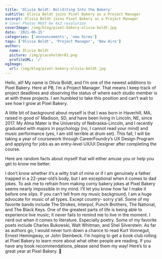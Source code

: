 ```yaml
---
title: 'Olivia Boldt: Bol(d)ting Into the Bakery'
subtitle: Olivia Boldt joins Pixel Bakery as a Project Manager
excerpt: Olivia Boldt joins Pixel Bakery as a Project Manager
# Cover Photos MUST be 4x3 resolution
coverImage: /img/blog/pixel-bakery-olivia-boldt.jpg
date: '2021-06-15'
categories: ['announcements', 'new hires']
tags: ['Olivia Boldt', 'Project Manager', 'New Hire']
author:
  name: Olivia Boldt
  picture: /img/placeholder01.png
  profileURL: '/'
ogImage:
  url: /img/blog/pixel-bakery-olivia-boldt.jpg
---
```


Hello, all! My name is Olivia Boldt, and I’m one of the newest additions to Pixel Bakery. Here at PB, I’m a Project Manager. That means I keep track of project deadlines and observing the status of where each studio member is at with these projects. I am humbled to take this position and can’t wait to see how I grow at Pixel Bakery.

A little bit of background about myself is that I was born in Haverhill, MA, raised in good ol’ Madison, SD, and have been living in Lincoln, NE, since 2017. My Alma Mater is the University of Nebraska-Lincoln, and I recently graduated with majors in psychology (no, I cannot read your mind) and music performance (yes, I am still terrible at drum set). This fall, I will be taking a year of coursework through CareerFoundry’s UX Design Program and applying for jobs as an entry-level UX/UI Designer after completing the course.

Here are random facts about myself that will either amuse you or help you get to know me better:

I don’t know whether it’s a witty trait of mine or if I am genuinely a father trapped in a 22-year-old’s body, but I am exceptional when it comes to dad jokes. To ask me to refrain from making corny bakery jokes at Pixel Bakery seems nearly impossible in my mind. I’ll let you know how far I make it before one slips.
If you can’t tell from my music background, I am a huge advocate for music of all types. Except country- sorry y’all. Some of my favorite bands include The Strokes, Interpol, Punch Brothers, The National, and The Black Keys. One of the greatest parts of life is being able to experience live music; it never fails to remind me to live in the moment.
I nerd out when it comes to literature. Especially poetry. Some of my favorite poets include Charles Bukowski, Walt Whitman, and Shel Silverstein. As far as authors go, I would never turn down a chance to read Kurt Vonnegut, Ernest Hemingway, or John Steinbeck. I’m hoping to get a book club rolling at Pixel Bakery to learn more about what other people are reading. If you have any book recommendations, please send them my way!
Here’s to a great year at Pixel Bakery. 🙂
